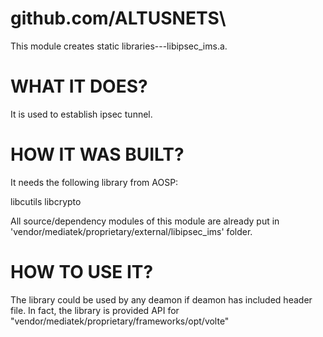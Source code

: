 # github.com/ALTUSNETS\

This module creates static libraries---libipsec_ims.a.


WHAT IT DOES?
=============
It is used to establish ipsec tunnel.


HOW IT WAS BUILT?
==================
It needs the following library from AOSP:

libcutils libcrypto


All source/dependency modules of this module are already put in
'vendor/mediatek/proprietary/external/libipsec_ims' folder.

HOW TO USE IT?
==============

The library could be used by any deamon if deamon has included header file. In fact, the library is provided API for "vendor/mediatek/proprietary/frameworks/opt/volte"


